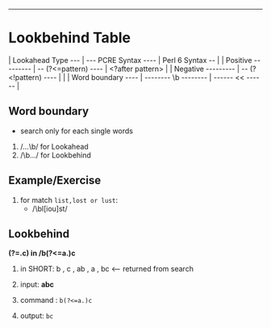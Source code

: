 
-----------------------------------------------------------------------------

# Lookbehind Table

| Lookahead Type --- | --- PCRE Syntax ---- | Perl 6 Syntax -- |
| Positive --------- | -- (?<=pattern) ---- | <?after pattern> |
| Negative --------- | -- (?<!pattern) ---- | <!after pattern> |
| Word boundary ---- | -------- \b -------- | ------ << ------ |

## Word boundary

- search only for each single words

1. /...\b/ for Lookahead
2. /\b.../ for Lookbehind

## Example/Exercise

1. for match `list,lost or lust`:
   - /\bl[iou]st/

## Lookbehind

**(?=.c) in /b(?<=a.)c**

1. in SHORT: b , c , ab , a , bc <-- returned from search

2. input: **abc**

3. command : `b(?<=a.)c`

4. output: `bc`
